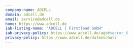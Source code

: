 ```yaml
---
company-name: ADCELL
domain: adcell.de
email: service@adcell.de
home: https://www.adcell.de
iab-listing-name: "ADCELL | Firstlead GmbH"
iab-privacy-policy: https://www.adcell.de/agb#sector_6
privacy-policy: https://www.adcell.de/datenschutz
---
```




